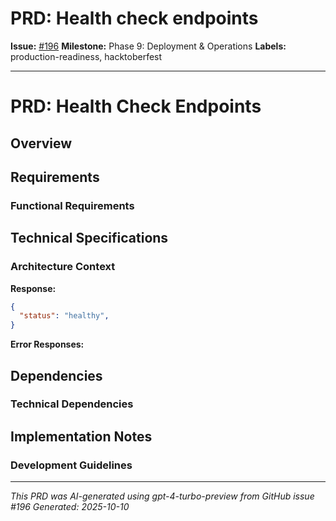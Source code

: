 # PRD: Health check endpoints

**Issue:** [#196](https://github.com/profullstack/meshhook/issues/196)
**Milestone:** Phase 9: Deployment & Operations
**Labels:** production-readiness, hacktoberfest

---

# PRD: Health Check Endpoints

## Overview


## Requirements

### Functional Requirements


## Technical Specifications

### Architecture Context


**Response:**
```json
{
  "status": "healthy",
}
```

**Error Responses:**

## Dependencies

### Technical Dependencies


## Implementation Notes

### Development Guidelines


---

*This PRD was AI-generated using gpt-4-turbo-preview from GitHub issue #196*
*Generated: 2025-10-10*
